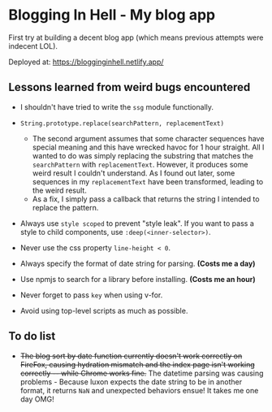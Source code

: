 # Blogging In Hell - My blog app

First try at building a decent blog app (which means previous attempts were indecent LOL).

Deployed at: https://blogginginhell.netlify.app/

## Lessons learned from weird bugs encountered

* I shouldn't have tried to write the `ssg` module functionally.
* `String.prototype.replace(searchPattern, replacementText)` 

    * The second argument assumes that some character sequences have special meaning and this have wrecked havoc for 1 hour straight. All I wanted to do was simply replacing the substring that matches the `searchPattern` with `replacementText`. However, it produces some weird result I couldn't understand. As I found out later, some sequences in my `replacementText` have been transformed, leading to the weird result.
    * As a fix, I simply pass a callback that returns the string I intended to replace the pattern.
* Always use `style scoped` to prevent "style leak". If you want to pass a style to child components, use `:deep(<inner-selector>)`.
* Never use the css property `line-height < 0`.
* Always specify the format of date string for parsing. **(Costs me a day)**
* Use npmjs to search for a library before installing. **(Costs me an hour)**
* Never forget to pass `key` when using v-for.
* Avoid using top-level scripts as much as possible.
## To do list

* ~~The blog sort by date function currently doesn't work correctly on FireFox, causing hydration mismatch and the index page isn't working correctly -- while Chrome works fine.~~ The datetime parsing was causing problems - Because luxon expects the date string to be in another format, it returns `NaN` and unexpected behaviors ensue! It takes me one day OMG!
